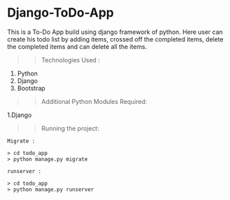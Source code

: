 # Django-ToDo-App

This is a To-Do App build using django framework of python. Here user can create his todo list by adding items, crossed off the completed items, delete the completed items and can delete all the items.

>> Technologies Used :

1. Python
2. Django
3. Bootstrap


>>Additional Python Modules Required:

1.Django

>>Running the project:

    Migrate :

    > cd todo_app
    > python manage.py migrate

    runserver :

    > cd todo_app 
    > python manage.py runserver  

